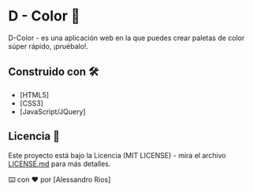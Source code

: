 # D - Color 🎨 

D-Color - es una aplicación web en la que puedes crear paletas de color súper rápido, ¡pruébalo!.

## Construido con 🛠️

* [HTML5]
* [CSS3]
* [JavaScript/JQuery]

## Licencia 📄

Este proyecto está bajo la Licencia (MIT LICENSE) - mira el archivo [LICENSE.md](LICENSE.md) para más detalles.

⌨️ con ❤️ por [Alessandro Rios]
